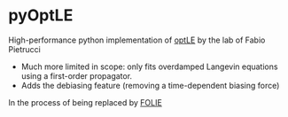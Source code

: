 # pyOptLE

High-performance python implementation of [optLE](https://github.com/physix-repo/optLE) by the lab of Fabio Pietrucci 
- Much more limited in scope: only fits overdamped Langevin equations using a first-order propagator.
- Adds the debiasing feature (removing a time-dependent biasing force)

In the process of being replaced by [FOLIE](https://github.com/langevinmodel/folie)
